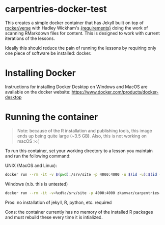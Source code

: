 # carpentries-docker-test

This creates a simple docker container that has Jekyll built on top of 
[rocker/verse] with Hadley Wickham's [{requirements}] doing the work of
scanning RMarkdown files for content. This is designed to work with current
iterations of the lessons.

Ideally this should reduce the pain of running the lessons by requiring only
one piece of software be installed: docker.

# Installing Docker

Instructions for installing Docker Desktop on Windows and MacOS are available
on the docker website: <https://www.docker.com/products/docker-desktop>

# Running the container

> Note: because of the R installation and publishing tools, this image ends up 
> being quite large (~3.5 GB).
> Also, this is not working on macOS >:(

To run this container, set your working directory to a lesson you maintain and
run the following command:

UNIX (MacOS and Linux):

```sh
docker run --rm -it -v $(pwd):/srv/site -p 4000:4000 -u $(id -u):$(id -g) zkamvar/carpentries-docker-test
```

Windows (n.b. this is untested)

```sh
docker run --rm -it -v=%cd%:/srv/site -p 4000:4000 zkamvar/carpentries-docker-test
```

Pros: no installation of jekyll, R, python, etc. required

Cons: the container currently has no memory of the installed R packages and must
rebuild these every time it is intialized. 




[rocker/verse]: https://www.rocker-project.org/
[{requirements}]: https://github.com/hadley/requirements
